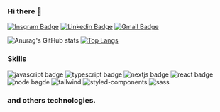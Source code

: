 ### Hi there 👋

[![Insgram Badge](https://img.shields.io/badge/andersonsilva_0019-E4405F?style=flat-square&logo=instagram&logoColor=white&link=https://www.instagram.com/andersonsilva_0019)](https://www.instagram.com/andersonsilva_0019)
[![Linkedin Badge](https://img.shields.io/badge/-Anderson_Silva-blue?style=flat-square&logo=Linkedin&logoColor=white&link=https://www.linkedin.com/in/anderson-silva-3a3883188)](https://www.linkedin.com/in/anderson-silva-3a3883188)
[![Gmail Badge](https://img.shields.io/badge/-andersonnsilva015@gmail.com-c14438?style=flat-square&logo=Gmail&logoColor=white&link=mailto:andersonnsilva015@gmail.com)](mailto:andersonnsilva015@gmail.com)

 ![Anurag's GitHub stats](https://github-readme-stats.vercel.app/api?username=andersonsilva019&count_private=true&show_icons=true&theme=dracula)
[![Top Langs](https://github-readme-stats.vercel.app/api/top-langs/?username=andersonsilva019&layout=compact&theme=dracula)](https://github.com/anuraghazra/github-readme-stats)

### Skills

![javascript badge](https://img.shields.io/badge/JavaScript-F7DF1E?style=for-the-badge&logo=javascript&logoColor=black)
![typescript badge](https://img.shields.io/badge/TypeScript-007ACC?style=for-the-badge&logo=typescript&logoColor=white)
![nextjs badge](https://img.shields.io/badge/next.js-000000?style=for-the-badge&logo=next.js&logoColor=white)
![react badge](https://img.shields.io/badge/React-20232A?style=for-the-badge&logo=react&logoColor=61DAFB)
![node bagde](https://img.shields.io/badge/Node.js-43853D?style=for-the-badge&logo=node.js&logoColor=white)
![tailwind](https://img.shields.io/badge/Tailwind_CSS-38B2AC?style=for-the-badge&logo=tailwind-css&logoColor=white)
![styled-components](https://img.shields.io/badge/styled--components-DB7093?style=for-the-badge&logo=styled-components&logoColor=white)
![sass](https://img.shields.io/badge/Sass-CC6699?style=for-the-badge&logo=sass&logoColor=white)
<h3>and others technologies.</h3>
